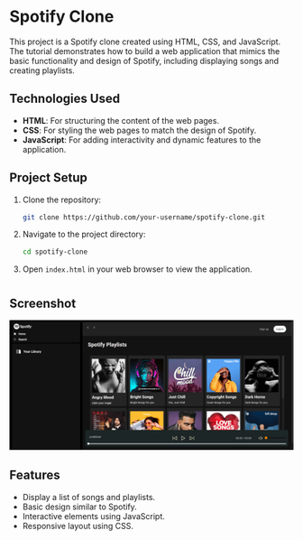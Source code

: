 # Spotify Clone

This project is a Spotify clone created using HTML, CSS, and JavaScript. The tutorial demonstrates how to build a web application that mimics the basic functionality and design of Spotify, including displaying songs and creating playlists.

## Technologies Used

- **HTML**: For structuring the content of the web pages.
- **CSS**: For styling the web pages to match the design of Spotify.
- **JavaScript**: For adding interactivity and dynamic features to the application.

## Project Setup

1. Clone the repository:
    ```bash
    git clone https://github.com/your-username/spotify-clone.git
    ```
2. Navigate to the project directory:
    ```bash
    cd spotify-clone
    ```
3. Open `index.html` in your web browser to view the application.

#
## Screenshot

![Spotify Clone Screenshot](https://github.com/Ojaswikumar/Spotify-Clone/blob/main/Spotify-Clone/Screenshot%202024-06-18%20100149.png)

## Features

- Display a list of songs and playlists.
- Basic design similar to Spotify.
- Interactive elements using JavaScript.
- Responsive layout using CSS.


